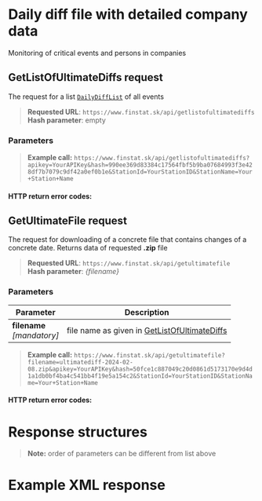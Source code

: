 # Daily diff file with detailed company data
Monitoring of critical events and persons in companies

## GetListOfUltimateDiffs request
The request for a list [`DailyDiffList`](#DailyDiffList) of all events

> **Requested URL**: ```https://www.finstat.sk/api/getlistofultimatediffs```<br />
> **Hash parameter**: empty

### Parameters
[](../../../common/parameters/parameters-en.md ':include')

> **Example call:** ```https://www.finstat.sk/api/getlistofultimatediffs?apikey=YourAPIKey&hash=990ee369d83384c17564fbf5b9ba07684993f3e428df7b7079c9df42a0ef0b1e&StationId=YourStationID&StationName=Your+Station+Name```

#### HTTP return error codes:
[](../../../common/http/errorcodes-en.md ':include')

## GetUltimateFile request
The request for downloading of a concrete file that contains changes of a concrete date.
Returns data of requested **.zip** file

> **Requested URL**: ```https://www.finstat.sk/api/getultimatefile```<br />
> **Hash parameter**: *{filename}*

### Parameters
| Parameter | Description |
| ----------- | ----------- |
| **filename**<br />*[mandatory]*| file name as given in [GetListOfUltimateDiffs](#getlistofultimatediffs-request) |

[](../../../common/parameters/parameters-en.md ':include')

> **Example call:** ```https://www.finstat.sk/api/getultimatefile?filename=ultimatediff-2024-02-08.zip&apikey=YourAPIKey&hash=50fce1c887049c20d0861d5173170e9d4d1a1db0bf4ba4c541bb4f19e5a154c2&StationId=YourStationID&StationName=Your+Station+Name```

#### HTTP return error codes:
[](../../../common/http/errorcodes-en-file.md ':include')

[](../../../common/http/errorcodes-en.md ':include')

# Response structures
[](../../../common/responses/diff-en.md ':include')

[](../../../common/responses/dailydiff-en.md ':include')

[](../../../common/responses/extendeddiff-en.md ':include')

[](../../../common/responses/ultimatediff-en.md ':include')

[](../../../common/responses/extendeddiffother-en.md ':include')

[](../../../common/responses/ultimatediffother-en.md ':include')

> **Note:** order of parameters can be different from list above

# Example XML response
[](../../../common/examples/diff-ultimate.md ':include')